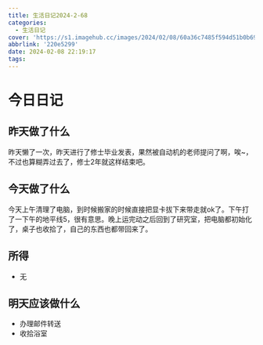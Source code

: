 ```yaml
---
title: 生活日记2024-2-68
categories:
  - 生活日记
cover: 'https://s1.imagehub.cc/images/2024/02/08/60a36c7485f594d51b0b6951ba3d2cc5.jpeg'
abbrlink: '220e5299'
date: 2024-02-08 22:19:17
tags:
---
```


# 今日日记

## 昨天做了什么
昨天懒了一次，昨天进行了修士毕业发表，果然被自动机的老师提问了啊，唉~，不过也算糊弄过去了，修士2年就这样结束吧。

## 今天做了什么
今天上午清理了电脑，到时候搬家的时候直接把显卡拔下来带走就ok了。下午打了一下午的地平线5，很有意思。晚上运完动之后回到了研究室，把电脑都初始化了，桌子也收拾了，自己的东西也都带回来了。

## 所得
- 无

## 明天应该做什么
- 办理邮件转送
- 收拾浴室
